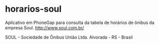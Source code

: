horarios-soul
=============

Aplicativo em PhoneGap para consulta da tabela de horários de ônibus da empresa Soul.
http://www.soul.com.br/

SOUL - Sociedade de Ônibus União Ltda.
Alvorada - RS - Brasil